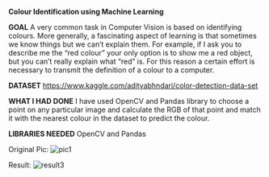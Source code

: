 **Colour Identification using Machine Learning**

**GOAL**
A very common task in Computer Vision is based on identifying colours.
More generally, a fascinating aspect of learning is that sometimes we know things but we can’t explain them. 
For example, if I ask you to describe me the “red colour” your only option is to show me a red object, but you can’t really explain what “red” is.
For this reason a certain effort is necessary to transmit the definition of a colour to a computer.

**DATASET**
https://www.kaggle.com/adityabhndari/color-detection-data-set

**WHAT I HAD DONE**
I have used OpenCV and Pandas library to choose a point on any particular image and calculate the RGB of that point and match it with the nearest colour in the dataset to predict the colour.

**LIBRARIES NEEDED**
OpenCV and Pandas

Original Pic:
![pic1](https://user-images.githubusercontent.com/58680590/122101277-ba584b00-ce31-11eb-9a98-36e83a1a4e45.jpg)

Result:
![result3](https://user-images.githubusercontent.com/58680590/122101306-c17f5900-ce31-11eb-8fd9-780ee00f764a.png)
